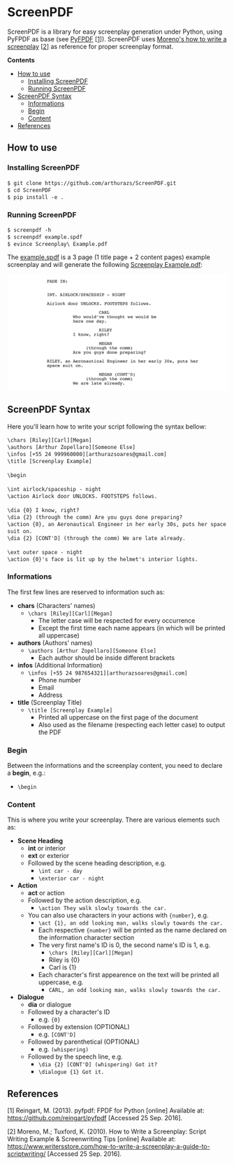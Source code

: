 # ScreenPDF

ScreenPDF is a library for easy screenplay generation under Python,
using PyFPDF as base (see [PyFPDF][1] \[[1](#references)]).
ScreenPDF uses [Moreno's how to write a screenplay][2] \[[2](#references)] as reference
for proper screenplay format.

**Contents**

- [How to use](#how-to-use)
    - [Installing ScreenPDF](#installing-screenpdf)
    - [Running ScreenPDF](#running-screenpdf)
- [ScreenPDF Syntax](#screenpdf-syntax)
    - [Informations](#informations)
    - [Begin](#begin)
    - [Content](#content)
- [References](#references)

## How to use

### Installing ScreenPDF

    $ git clone https://github.com/arthurazs/ScreenPDF.git
    $ cd ScreenPDF
    $ pip install -e .

### Running ScreenPDF

    $ screenpdf -h
    $ screenpdf example.spdf
    $ evince Screenplay\ Example.pdf

The [example.spdf](example.spdf) is a 3 page (1 title page + 2 content
pages) example screenplay and will generate the following
[Screenplay Example.pdf](Screenplay%20Example.pdf):

![Image of the generated PDF example](example.png)

## ScreenPDF Syntax

Here you'll learn how to write your script following the syntax bellow:

    \chars [Riley][Carl][Megan]
    \authors [Arthur Zopellaro][Someone Else]
    \infos [+55 24 999960000][arthurazsoares@gmail.com]
    \title [Screenplay Example]

    \begin

    \int airlock/spaceship - night
    \action Airlock door UNLOCKS. FOOTSTEPS follows.

    \dia {0} I know, right?
    \dia {2} (through the comm) Are you guys done preparing?
    \action {0}, an Aeronautical Engineer in her early 30s, puts her space suit on.
    \dia {2} [CONT'D] (through the comm) We are late already.

    \ext outer space - night
    \action {0}'s face is lit up by the helmet's interior lights.

### Informations

The first few lines are reserved to information such as:

- **chars** (Characters' names)
    - `\chars [Riley][Carl][Megan]`
        - The letter case will be respected for every occurrence
        - Except the first time each name appears (in which will be
        printed all uppercase)
- **authors** (Authors' names)
    - `\authors [Arthur Zopellaro][Someone Else]`
        - Each author should be inside different brackets
- **infos** (Additional Information)
    - `\infos [+55 24 987654321][arthurazsoares@gmail.com]`
        - Phone number
        - Email
        - Address
- **title** (Screenplay Title)
    - `\title [Screenplay Example]`
        - Printed all uppercase on the first page of the document
        - Also used as the filename (respecting each letter case) to
        output the PDF

### Begin

Between the informations and the screenplay content, you need to declare
a **begin**, e.g.:

- `\begin`

### Content

This is where you write your screenplay. There are various elements such
as:

- **Scene Heading**
    - **int** or interior
    - **ext** or exterior
    - Followed by the scene heading description, e.g.
        - `\int car - day`
        - `\exterior car - night`
- **Action**
    - **act** or action
    - Followed by the action description, e.g.
        - `\action They walk slowly towards the car.`
    - You can also use characters in your actions with `{number}`, e.g.
        - `\act {1}, an odd looking man, walks slowly towards the car.`
        - Each respective `{number}` will be printed as the name
        declared on the information character section
        - The very first name's ID is 0, the second name's ID is 1, e.g.
            - `\chars [Riley][Carl][Megan]`
            - Riley is {0}
            - Carl is {1}
        - Each character's first appearence on the text will be printed
        all uppercase, e.g.
            - `CARL, an odd looking man, walks slowly towards the car.`
- **Dialogue**
    - **dia** or dialogue
    - Followed by a character's ID
        - e.g. `{0}`
    - Followed by extension (OPTIONAL)
        - e.g. `[CONT'D]`
    - Followed by parenthetical (OPTIONAL)
        - e.g. `(whispering)`
    - Followed by the speech line, e.g.
        - `\dia {2} [CONT'D] (whispering) Got it?`
        - `\dialogue {1} Got it.`

## References

\[1] Reingart, M. (2013). pyfpdf: FPDF for Python [online] Available at:
<https://github.com/reingart/pyfpdf> [Accessed 25 Sep. 2016].

\[2] Moreno, M.; Tuxford, K. (2010). How to Write a
Screenplay: Script Writing Example & Screenwriting Tips [online]
Available at:
<https://www.writersstore.com/how-to-write-a-screenplay-a-guide-to-scriptwriting/>
[Accessed 25 Sep. 2016].

[1]: https://github.com/reingart/pyfpdf
[2]: https://www.writersstore.com/how-to-write-a-screenplay-a-guide-to-scriptwriting/
